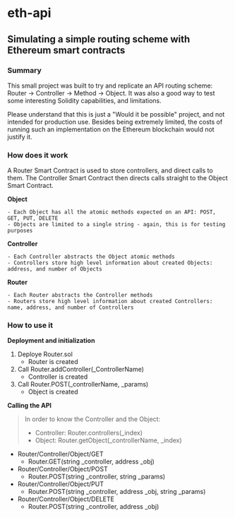 # eth-api
## Simulating a simple routing scheme with Ethereum smart contracts

### Summary
This small project was built to try and replicate an API routing scheme: Router -> Controller -> Method -> Object. It was also a good way to test some interesting Solidity capabilities, and limitations.

Please understand that this is just a "Would it be possible" project, and not intended for production use. Besides being extremely limited, the costs of running such an implementation on the Ethereum blockchain would not justify it.

### How does it work
A Router Smart Contract is used to store controllers, and direct calls to them. The Controller Smart Contract then directs calls straight to the Object Smart Contract.

**Object** 
```
- Each Object has all the atomic methods expected on an API: POST, GET, PUT, DELETE
- Objects are limited to a single string - again, this is for testing purposes
```

**Controller**
```
- Each Controller abstracts the Object atomic methods
- Controllers store high level information about created Objects: address, and number of Objects
```

**Router**
```
- Each Router abstracts the Controller methods
- Routers store high level information about created Controllers: name, address, and number of Controllers
```

### How to use it

**Deployment and initialization**
1. Deploye Router.sol
   - Router is created
2. Call Router.addController(_ControllerName)
   - Controller is created
3. Call Router.POST(_controllerName, _params)
   - Object is created

**Calling the API**
> In order to know the Controller and the Object:
>  - Controller: Router.controllers(_index)
>  - Object: Router.getObject(_controllerName, _index)
- Router/Controller/Object/GET
  - Router.GET(string _controller, address _obj)
- Router/Controller/Object/POST
  - Router.POST(string _controller, string _params)
- Router/Controller/Object/PUT
  - Router.POST(string _controller, address _obj, string _params)
- Router/Controller/Object/DELETE
  - Router.POST(string _controller, address _obj)
